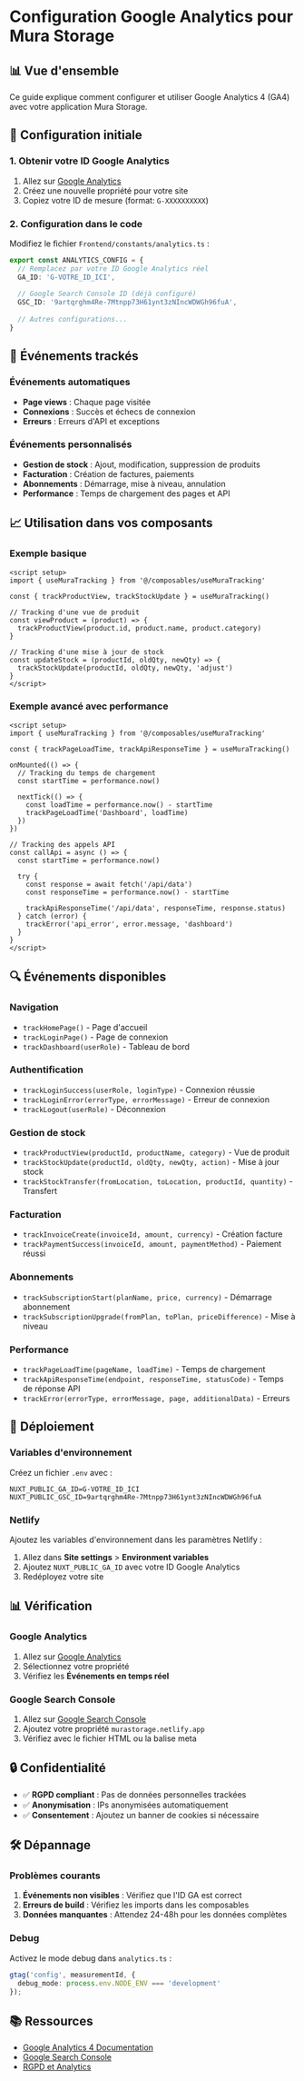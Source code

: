 # Configuration Google Analytics pour Mura Storage

## 📊 Vue d'ensemble

Ce guide explique comment configurer et utiliser Google Analytics 4 (GA4) avec votre application Mura Storage.

## 🔧 Configuration initiale

### 1. Obtenir votre ID Google Analytics

1. Allez sur [Google Analytics](https://analytics.google.com/)
2. Créez une nouvelle propriété pour votre site
3. Copiez votre ID de mesure (format: `G-XXXXXXXXXX`)

### 2. Configuration dans le code

Modifiez le fichier `Frontend/constants/analytics.ts` :

```typescript
export const ANALYTICS_CONFIG = {
  // Remplacez par votre ID Google Analytics réel
  GA_ID: 'G-VOTRE_ID_ICI',
  
  // Google Search Console ID (déjà configuré)
  GSC_ID: '9artqrghm4Re-7Mtnpp73H61ynt3zNIncWDWGh96fuA',
  
  // Autres configurations...
}
```

## 🎯 Événements trackés

### Événements automatiques

- **Page views** : Chaque page visitée
- **Connexions** : Succès et échecs de connexion
- **Erreurs** : Erreurs d'API et exceptions

### Événements personnalisés

- **Gestion de stock** : Ajout, modification, suppression de produits
- **Facturation** : Création de factures, paiements
- **Abonnements** : Démarrage, mise à niveau, annulation
- **Performance** : Temps de chargement des pages et API

## 📈 Utilisation dans vos composants

### Exemple basique

```vue
<script setup>
import { useMuraTracking } from '@/composables/useMuraTracking'

const { trackProductView, trackStockUpdate } = useMuraTracking()

// Tracking d'une vue de produit
const viewProduct = (product) => {
  trackProductView(product.id, product.name, product.category)
}

// Tracking d'une mise à jour de stock
const updateStock = (productId, oldQty, newQty) => {
  trackStockUpdate(productId, oldQty, newQty, 'adjust')
}
</script>
```

### Exemple avancé avec performance

```vue
<script setup>
import { useMuraTracking } from '@/composables/useMuraTracking'

const { trackPageLoadTime, trackApiResponseTime } = useMuraTracking()

onMounted(() => {
  // Tracking du temps de chargement
  const startTime = performance.now()
  
  nextTick(() => {
    const loadTime = performance.now() - startTime
    trackPageLoadTime('Dashboard', loadTime)
  })
})

// Tracking des appels API
const callApi = async () => {
  const startTime = performance.now()
  
  try {
    const response = await fetch('/api/data')
    const responseTime = performance.now() - startTime
    
    trackApiResponseTime('/api/data', responseTime, response.status)
  } catch (error) {
    trackError('api_error', error.message, 'dashboard')
  }
}
</script>
```

## 🔍 Événements disponibles

### Navigation
- `trackHomePage()` - Page d'accueil
- `trackLoginPage()` - Page de connexion
- `trackDashboard(userRole)` - Tableau de bord

### Authentification
- `trackLoginSuccess(userRole, loginType)` - Connexion réussie
- `trackLoginError(errorType, errorMessage)` - Erreur de connexion
- `trackLogout(userRole)` - Déconnexion

### Gestion de stock
- `trackProductView(productId, productName, category)` - Vue de produit
- `trackStockUpdate(productId, oldQty, newQty, action)` - Mise à jour stock
- `trackStockTransfer(fromLocation, toLocation, productId, quantity)` - Transfert

### Facturation
- `trackInvoiceCreate(invoiceId, amount, currency)` - Création facture
- `trackPaymentSuccess(invoiceId, amount, paymentMethod)` - Paiement réussi

### Abonnements
- `trackSubscriptionStart(planName, price, currency)` - Démarrage abonnement
- `trackSubscriptionUpgrade(fromPlan, toPlan, priceDifference)` - Mise à niveau

### Performance
- `trackPageLoadTime(pageName, loadTime)` - Temps de chargement
- `trackApiResponseTime(endpoint, responseTime, statusCode)` - Temps de réponse API
- `trackError(errorType, errorMessage, page, additionalData)` - Erreurs

## 🚀 Déploiement

### Variables d'environnement

Créez un fichier `.env` avec :

```env
NUXT_PUBLIC_GA_ID=G-VOTRE_ID_ICI
NUXT_PUBLIC_GSC_ID=9artqrghm4Re-7Mtnpp73H61ynt3zNIncWDWGh96fuA
```

### Netlify

Ajoutez les variables d'environnement dans les paramètres Netlify :

1. Allez dans **Site settings** > **Environment variables**
2. Ajoutez `NUXT_PUBLIC_GA_ID` avec votre ID Google Analytics
3. Redéployez votre site

## 📊 Vérification

### Google Analytics

1. Allez sur [Google Analytics](https://analytics.google.com/)
2. Sélectionnez votre propriété
3. Vérifiez les **Événements en temps réel**

### Google Search Console

1. Allez sur [Google Search Console](https://search.google.com/search-console/)
2. Ajoutez votre propriété `murastorage.netlify.app`
3. Vérifiez avec le fichier HTML ou la balise meta

## 🔒 Confidentialité

- ✅ **RGPD compliant** : Pas de données personnelles trackées
- ✅ **Anonymisation** : IPs anonymisées automatiquement
- ✅ **Consentement** : Ajoutez un banner de cookies si nécessaire

## 🛠️ Dépannage

### Problèmes courants

1. **Événements non visibles** : Vérifiez que l'ID GA est correct
2. **Erreurs de build** : Vérifiez les imports dans les composables
3. **Données manquantes** : Attendez 24-48h pour les données complètes

### Debug

Activez le mode debug dans `analytics.ts` :

```typescript
gtag('config', measurementId, {
  debug_mode: process.env.NODE_ENV === 'development'
});
```

## 📚 Ressources

- [Google Analytics 4 Documentation](https://developers.google.com/analytics/devguides/collection/ga4)
- [Google Search Console](https://search.google.com/search-console/)
- [RGPD et Analytics](https://support.google.com/analytics/answer/9019185)




